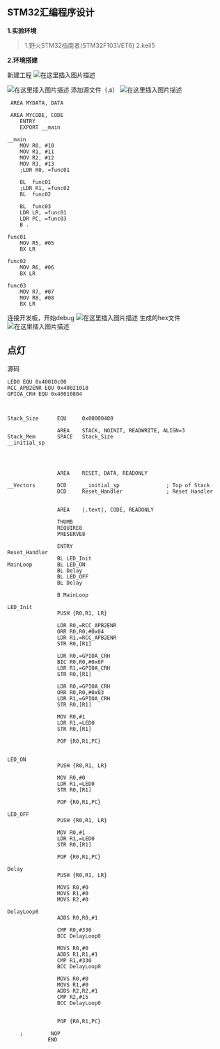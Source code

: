 ## STM32汇编程序设计
**1.实验环境**
>1.野火STM32指南者(STM32F103VET6)
>2.keil5

**2.环境搭建**

新建工程
![在这里插入图片描述](https://img-blog.csdnimg.cn/20201231204037591.png?x-oss-process=image/watermark,type_ZmFuZ3poZW5naGVpdGk,shadow_10,text_aHR0cHM6Ly9ibG9nLmNzZG4ubmV0L3FxXzQzOTM4MDUy,size_16,color_FFFFFF,t_70)

![在这里插入图片描述](https://img-blog.csdnimg.cn/20201231204118892.png?x-oss-process=image/watermark,type_ZmFuZ3poZW5naGVpdGk,shadow_10,text_aHR0cHM6Ly9ibG9nLmNzZG4ubmV0L3FxXzQzOTM4MDUy,size_16,color_FFFFFF,t_70)
添加源文件（.s）
![在这里插入图片描述](https://img-blog.csdnimg.cn/20201231204142454.png?x-oss-process=image/watermark,type_ZmFuZ3poZW5naGVpdGk,shadow_10,text_aHR0cHM6Ly9ibG9nLmNzZG4ubmV0L3FxXzQzOTM4MDUy,size_16,color_FFFFFF,t_70)

```
 AREA MYDATA, DATA
	
 AREA MYCODE, CODE
	ENTRY
	EXPORT __main

__main
	MOV R0, #10
	MOV R1, #11
	MOV R2, #12
	MOV R3, #13
	;LDR R0, =func01

	BL	func01
	;LDR R1, =func02
	BL	func02
	
	BL 	func03
	LDR LR, =func01
	LDR PC, =func03
	B .
		
func01
	MOV R5, #05
	BX LR
	
func02
	MOV R6, #06
	BX LR
	
func03
	MOV R7, #07
	MOV R8, #08	
	BX LR

```

连接开发板，开始debug
![在这里插入图片描述](https://img-blog.csdnimg.cn/20201231204300965.png?x-oss-process=image/watermark,type_ZmFuZ3poZW5naGVpdGk,shadow_10,text_aHR0cHM6Ly9ibG9nLmNzZG4ubmV0L3FxXzQzOTM4MDUy,size_16,color_FFFFFF,t_70)
生成的hex文件
![在这里插入图片描述](https://img-blog.csdnimg.cn/20201231204333345.png?x-oss-process=image/watermark,type_ZmFuZ3poZW5naGVpdGk,shadow_10,text_aHR0cHM6Ly9ibG9nLmNzZG4ubmV0L3FxXzQzOTM4MDUy,size_16,color_FFFFFF,t_70)

## 点灯
源码
```
LED0 EQU 0x40010c00
RCC_APB2ENR EQU 0x40021018
GPIOA_CRH EQU 0x40010804



Stack_Size      EQU     0x00000400

                AREA    STACK, NOINIT, READWRITE, ALIGN=3
Stack_Mem       SPACE   Stack_Size
__initial_sp




                AREA    RESET, DATA, READONLY

__Vectors       DCD     __initial_sp               ; Top of Stack
                DCD     Reset_Handler              ; Reset Handler
                    
                    
                AREA    |.text|, CODE, READONLY
                    
                THUMB
                REQUIRE8
                PRESERVE8
                    
                ENTRY
Reset_Handler 
                BL LED_Init
MainLoop        BL LED_ON
                BL Delay
                BL LED_OFF
                BL Delay
                
                B MainLoop
             
LED_Init
                PUSH {R0,R1, LR}
                
                LDR R0,=RCC_APB2ENR
                ORR R0,R0,#0x04
                LDR R1,=RCC_APB2ENR
                STR R0,[R1]
                
                LDR R0,=GPIOA_CRH
                BIC R0,R0,#0x0F
                LDR R1,=GPIOA_CRH
                STR R0,[R1]
                
                LDR R0,=GPIOA_CRH
                ORR R0,R0,#0x03
                LDR R1,=GPIOA_CRH
                STR R0,[R1]
                
                MOV R0,#1 
                LDR R1,=LED0
                STR R0,[R1]
             
                POP {R0,R1,PC}

             
LED_ON
                PUSH {R0,R1, LR}    
                
                MOV R0,#0 
                LDR R1,=LED0
                STR R0,[R1]
             
                POP {R0,R1,PC}
             
LED_OFF
                PUSH {R0,R1, LR}    
                
                MOV R0,#1 
                LDR R1,=LED0
                STR R0,[R1]
             
                POP {R0,R1,PC}             
             
Delay
                PUSH {R0,R1, LR}
                
                MOVS R0,#0
                MOVS R1,#0
                MOVS R2,#0
                
DelayLoop0        
                ADDS R0,R0,#1

                CMP R0,#330
                BCC DelayLoop0
                
                MOVS R0,#0
                ADDS R1,R1,#1
                CMP R1,#330
                BCC DelayLoop0

                MOVS R0,#0
                MOVS R1,#0
                ADDS R2,R2,#1
                CMP R2,#15
                BCC DelayLoop0
                
                
                POP {R0,R1,PC}    
             
    ;         NOP
             END

```


